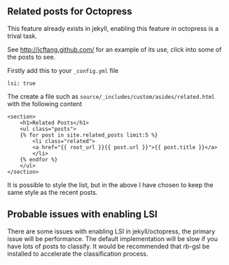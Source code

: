 ## Related posts for Octopress

This feature already exists in jekyll, enabling this feature in
octopress is a trival task.

See <http://jcftang.github.com/> for an example of its use, click into some of the posts to see.

Firstly add this to your `_config.yml` file

    lsi: true

The create a file such as `source/_includes/custom/asides/related.html` with the following content

	<section>
		<h1>Related Posts</h1>
		<ul class="posts">
		{% for post in site.related_posts limit:5 %}
			<li class="related">
			<a href="{{ root_url }}{{ post.url }}">{{ post.title }}</a>
			</li>
		{% endfor %}
		</ul>
	</section>

It is possible to style the list, but in the above I have chosen to keep
the same style as the recent posts.

## Probable issues with enabling LSI

There are some issues with enabling LSI in jekyll/octopress, the primary
issue will be performance. The default implementation will be slow if
you have lots of posts to classify. It would be recommended that rb-gsl
be installed to accelerate the classification process.
